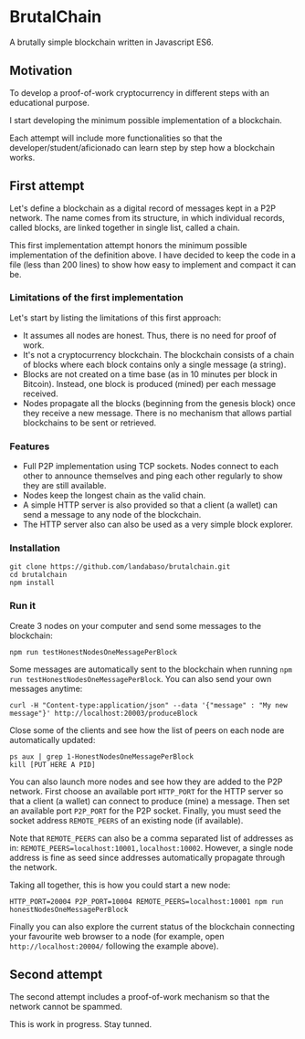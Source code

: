 # BrutalChain
A brutally simple blockchain written in Javascript ES6.

## Motivation
To develop a proof-of-work cryptocurrency in different steps with an educational purpose.

I start developing the minimum possible implementation of a blockchain.

Each attempt will include more functionalities so that the developer/student/aficionado can learn step by step how a blockchain works.

## First attempt

Let's define a blockchain as a digital record of messages kept in a P2P network. The name comes from its structure, in which individual records, called blocks, are linked together in single list, called a chain.

This first implementation attempt honors the minimum possible implementation of the definition above. I have decided to keep the code in a file (less than 200 lines) to show how easy to implement and compact it can be.

### Limitations of the first implementation

Let's start by listing the limitations of this first approach:

* It assumes all nodes are honest. Thus, there is no need for proof of work.
* It's not a cryptocurrency blockchain. The blockchain consists of a chain of blocks where each block contains only a single message (a string).
* Blocks are not created on a time base (as in 10 minutes per block in Bitcoin). Instead, one block is produced (mined) per each message received.
* Nodes propagate all the blocks (beginning from the genesis block) once they receive a new message. There is no mechanism that allows partial blockchains to be sent or retrieved.

### Features
* Full P2P implementation using TCP sockets. Nodes connect to each other to announce themselves and ping each other regularly to show they are still available.
* Nodes keep the longest chain as the valid chain.
* A simple HTTP server is also provided so that a client (a wallet) can send a message to any node of the blockchain.
* The HTTP server also can also be used as a very simple block explorer.

### Installation
```
git clone https://github.com/landabaso/brutalchain.git
cd brutalchain
npm install
```

### Run it

Create 3 nodes on your computer and send some messages to the blockchain:
```
npm run testHonestNodesOneMessagePerBlock
```

Some messages are automatically sent to the blockchain when running `npm run testHonestNodesOneMessagePerBlock`. You can also send your own messages anytime:
```
curl -H "Content-type:application/json" --data '{"message" : "My new message"}' http://localhost:20003/produceBlock
```

Close some of the clients and see how the list of peers on each node are automatically updated:
```
ps aux | grep 1-HonestNodesOneMessagePerBlock
kill [PUT HERE A PID]
```

You can also launch more nodes and see how they are added to the P2P network. First choose an available port `HTTP_PORT` for the HTTP server so that a client (a wallet) can connect to produce (mine) a message. Then set an available port `P2P_PORT` for the P2P socket. Finally, you must seed the socket address `REMOTE_PEERS` of an existing node (if available).

Note that `REMOTE_PEERS` can also be a comma separated list of addresses as in: `REMOTE_PEERS=localhost:10001,localhost:10002`.
However, a single node address is fine as seed since addresses automatically propagate through the network.

Taking all together, this is how you could start a new node:
```
HTTP_PORT=20004 P2P_PORT=10004 REMOTE_PEERS=localhost:10001 npm run honestNodesOneMessagePerBlock
```

Finally you can also explore the current status of the blockchain connecting your favourite web browser to a node (for example, open `http://localhost:20004/` following the example above).

## Second attempt

The second attempt includes a proof-of-work mechanism so that the network cannot be spammed.

This is work in progress. Stay tunned.

